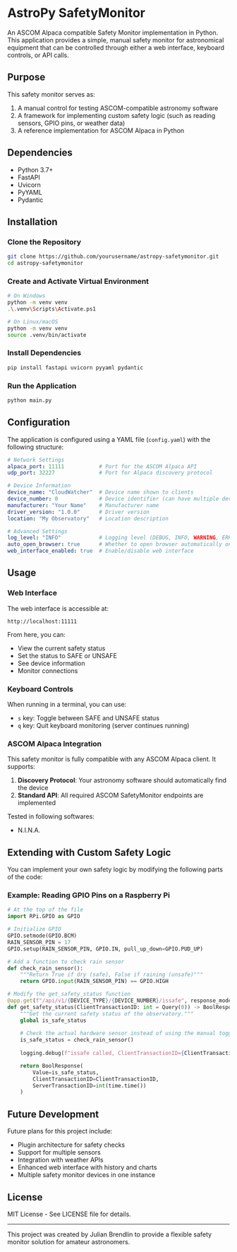 # AstroPy SafetyMonitor

An ASCOM Alpaca compatible Safety Monitor implementation in Python. This application provides a simple, manual safety monitor for astronomical equipment that can be controlled through either a web interface, keyboard controls, or API calls.

## Purpose

This safety monitor serves as:
1. A manual control for testing ASCOM-compatible astronomy software
2. A framework for implementing custom safety logic (such as reading sensors, GPIO pins, or weather data)
3. A reference implementation for ASCOM Alpaca in Python

## Dependencies

* Python 3.7+
* FastAPI
* Uvicorn
* PyYAML
* Pydantic

## Installation

### Clone the Repository

```bash
git clone https://github.com/yourusername/astropy-safetymonitor.git
cd astropy-safetymonitor
```

### Create and Activate Virtual Environment

```bash
# On Windows
python -m venv venv
.\.venv\Scripts\Activate.ps1

# On Linux/macOS
python -m venv venv
source .venv/bin/activate
```

### Install Dependencies

```bash
pip install fastapi uvicorn pyyaml pydantic
```

### Run the Application

```bash
python main.py
```

## Configuration

The application is configured using a YAML file (`config.yaml`) with the following structure:

```yaml
# Network Settings
alpaca_port: 11111           # Port for the ASCOM Alpaca API
udp_port: 32227              # Port for Alpaca discovery protocol

# Device Information
device_name: "CloudWatcher"  # Device name shown to clients
device_number: 0             # Device identifier (can have multiple devices)
manufacturer: "Your Name"    # Manufacturer name
driver_version: "1.0.0"      # Driver version
location: "My Observatory"   # Location description

# Advanced Settings
log_level: "INFO"            # Logging level (DEBUG, INFO, WARNING, ERROR, CRITICAL)
auto_open_browser: true      # Whether to open browser automatically on startup
web_interface_enabled: true  # Enable/disable web interface
```

## Usage

### Web Interface

The web interface is accessible at:
```
http://localhost:11111
```

From here, you can:
* View the current safety status
* Set the status to SAFE or UNSAFE
* See device information
* Monitor connections

### Keyboard Controls

When running in a terminal, you can use:
* `s` key: Toggle between SAFE and UNSAFE status
* `q` key: Quit keyboard monitoring (server continues running)

### ASCOM Alpaca Integration

This safety monitor is fully compatible with any ASCOM Alpaca client. It supports:

1. **Discovery Protocol**: Your astronomy software should automatically find the device
2. **Standard API**: All required ASCOM SafetyMonitor endpoints are implemented

Tested in following softwares:
* N.I.N.A.

## Extending with Custom Safety Logic

You can implement your own safety logic by modifying the following parts of the code:

### Example: Reading GPIO Pins on a Raspberry Pi

```python
# At the top of the file
import RPi.GPIO as GPIO

# Initialize GPIO
GPIO.setmode(GPIO.BCM)
RAIN_SENSOR_PIN = 17
GPIO.setup(RAIN_SENSOR_PIN, GPIO.IN, pull_up_down=GPIO.PUD_UP)

# Add a function to check rain sensor
def check_rain_sensor():
    """Return True if dry (safe), False if raining (unsafe)"""
    return GPIO.input(RAIN_SENSOR_PIN) == GPIO.HIGH

# Modify the get_safety_status function
@app.get(f"/api/v1/{DEVICE_TYPE}/{DEVICE_NUMBER}/issafe", response_model=BoolResponse)
def get_safety_status(ClientTransactionID: int = Query(0)) -> BoolResponse:
    """Get the current safety status of the observatory."""
    global is_safe_status
    
    # Check the actual hardware sensor instead of using the manual toggle
    is_safe_status = check_rain_sensor()
    
    logging.debug(f"issafe called, ClientTransactionID={ClientTransactionID}, is_safe={is_safe_status}")

    return BoolResponse(
        Value=is_safe_status,
        ClientTransactionID=ClientTransactionID,
        ServerTransactionID=int(time.time())
    )
```

## Future Development

Future plans for this project include:
* Plugin architecture for safety checks
* Support for multiple sensors
* Integration with weather APIs
* Enhanced web interface with history and charts
* Multiple safety monitor devices in one instance

## License

MIT License - See LICENSE file for details.

---

This project was created by Julian Brendlin to provide a flexible safety monitor solution for amateur astronomers.
